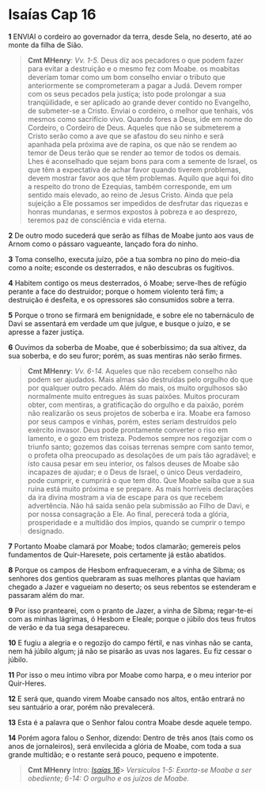 # Isaías Cap 16

**1** 	ENVIAI o cordeiro ao governador da terra, desde Sela, no deserto, até ao monte da filha de Sião.

> **Cmt MHenry**: *Vv. 1-5.* Deus diz aos pecadores o que podem fazer para evitar a destruição e o mesmo fez com Moabe. os moabitas deveríam tomar como um bom conselho enviar o tributo que anteriormente se comprometeram a pagar a Judá. Devem romper com os seus pecados pela justiça; isto pode prolongar a sua tranqüilidade, e ser aplicado ao grande dever contido no Evangelho, de submeter-se a Cristo. Enviai o cordeiro, o melhor que tenhais, vós mesmos como sacrifício vivo. Quando fores a Deus, ide em nome do Cordeiro, o Cordeiro de Deus. Aqueles que não se submeterem a Cristo serão como a ave que se afastou do seu ninho e será apanhada pela próxima ave de rapina, os que não se rendem ao temor de Deus terão que se render ao temor de todos os demais. Lhes é aconselhado que sejam bons para com a semente de Israel, os que têm a expectativa de achar favor quando tiverem problemas, devem mostrar favor aos que têm problemas. Aquilo que aqui foi dito a respeito do trono de Ezequias, também corresponde, em um sentido mais elevado, ao reino de Jesus Cristo. Ainda que pela sujeição a Ele possamos ser impedidos de desfrutar das riquezas e honras mundanas, e sermos expostos à pobreza e ao desprezo, teremos paz de consciência e vida eterna.

**2** 	De outro modo sucederá que serão as filhas de Moabe junto aos vaus de Arnom como o pássaro vagueante, lançado fora do ninho.

**3** 	Toma conselho, executa juízo, põe a tua sombra no pino do meio-dia como a noite; esconde os desterrados, e não descubras os fugitivos.

**4** 	Habitem contigo os meus desterrados, ó Moabe; serve-lhes de refúgio perante a face do destruidor; porque o homem violento terá fim; a destruição é desfeita, e os opressores são consumidos sobre a terra.

**5** 	Porque o trono se firmará em benignidade, e sobre ele no tabernáculo de Davi se assentará em verdade um que julgue, e busque o juízo, e se apresse a fazer justiça.

**6** 	Ouvimos da soberba de Moabe, que é soberbíssimo; da sua altivez, da sua soberba, e do seu furor; porém, as suas mentiras não serão firmes.

> **Cmt MHenry**: *Vv. 6-14.* Aqueles que não recebem conselho não podem ser ajudados. Mais almas são destruídas pelo orgulho do que por qualquer outro pecado. Além do mais, os muito orgulhosos são normalmente muito entregues às suas paixões. Muitos procuram obter, com mentiras, a gratificação do orgulho e da paixão, porém não realizarão os seus projetos de soberba e ira. Moabe era famoso por seus campos e vinhas, porém, estes seriam destruídos pelo exército invasor. Deus pode prontamente converter o riso em lamento, e o gozo em tristeza. Podemos sempre nos regozijar com o triunfo santo; gozemos das coisas terrenas sempre com santo temor, o profeta olha preocupado as desolações de um país tão agradável; e isto causa pesar em seu interior, os falsos deuses de Moabe são incapazes de ajudar; e o Deus de Israel, o único Deus verdadeiro, pode cumprir, e cumprirá o que tem dito. Que Moabe saiba que a sua ruína está muito próxima e se prepare. As mais horríveis declarações da ira divina mostram a via de escape para os que recebem advertência. Não há saída senão pela submissão ao Filho de Davi, e por nossa consagração a Ele. Ao final, perecerá toda a glória, prosperidade e a multidão dos ímpios, quando se cumprir o tempo designado.

**7** 	Portanto Moabe clamará por Moabe; todos clamarão; gemereis pelos fundamentos de Quir-Haresete, pois certamente já estão abatidos.

**8** 	Porque os campos de Hesbom enfraqueceram, e a vinha de Sibma; os senhores dos gentios quebraram as suas melhores plantas que haviam chegado a Jazer e vagueiam no deserto; os seus rebentos se estenderam e passaram além do mar.

**9** 	Por isso prantearei, com o pranto de Jazer, a vinha de Sibma; regar-te-ei com as minhas lágrimas, ó Hesbom e Eleale; porque o júbilo dos teus frutos de verão e da tua sega desapareceu.

**10** 	E fugiu a alegria e o regozijo do campo fértil, e nas vinhas não se canta, nem há júbilo algum; já não se pisarão as uvas nos lagares. Eu fiz cessar o júbilo.

**11** 	Por isso o meu íntimo vibra por Moabe como harpa, e o meu interior por Quir-Heres.

**12** 	E será que, quando virem Moabe cansado nos altos, então entrará no seu santuário a orar, porém não prevalecerá.

**13** 	Esta é a palavra que o Senhor falou contra Moabe desde aquele tempo.

**14** 	Porém agora falou o Senhor, dizendo: Dentro de três anos (tais como os anos de jornaleiros), será envilecida a glória de Moabe, com toda a sua grande multidão; e o restante será pouco, pequeno e impotente.


> **Cmt MHenry** Intro: *[Isaías 16](../23A-Is/16.md#0)*> *Versículos 1-5: Exorta-se Moabe a ser obediente; 6-14: O orgulho e os juízos de Moabe.*